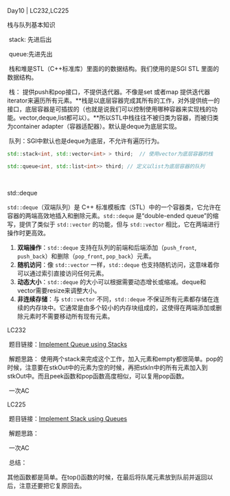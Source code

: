 Day10 | LC232,LC225



栈与队列基本知识

​	stack: 先进后出

​	queue:先进先出

​	栈和堆是STL（C++标准库）里面的的数据结构。我们使用的是SGI STL 里面的数据结构。

​	栈： 提供push和pop接口，不提供迭代器。不像是set 或者map 提供迭代器iterator来遍历所有元素。**栈是以底层容器完成其所有的工作，对外提供统一的接口，底层容器是可插拔的（也就是说我们可以控制使用哪种容器来实现栈的功能。vector,deque,list都可以）。**所以STL中栈往往不被归类为容器，而被归类为container adapter（容器适配器）。默认是deque为底层实现。



​	队列：SGI中默认也是deque为底层，不允许有遍历行为。



```cpp
std::stack<int, std::vector<int> > third;  // 使用vector为底层容器的栈
```

```cpp
std::queue<int, std::list<int>> third; // 定义以list为底层容器的队列
```

​	

std::deque	

`std::deque`（双端队列）是 C++ 标准模板库（STL）中的一个容器类，它允许在容器的两端高效地插入和删除元素。`std::deque` 是“double-ended queue”的缩写，提供了类似于 `std::vector` 的功能，但与 `std::vector` 相比，它在两端进行操作时更高效。

1. **双端操作**：`std::deque` 支持在队列的前端和后端添加（`push_front`, `push_back`）和删除（`pop_front`, `pop_back`）元素。
2. **随机访问**：像 `std::vector` 一样，`std::deque` 也支持随机访问，这意味着你可以通过索引直接访问任何元素。
3. **动态大小**：`std::deque` 的大小可以根据需要动态增长或缩减。deque和vector需要resize来调整大小。
4. **非连续存储**：与 `std::vector` 不同，`std::deque` 不保证所有元素都存储在连续的内存块中。它通常是由多个较小的内存块组成的，这使得在两端添加或删除元素时不需要移动所有现有元素。





LC232

​	题目链接：[Implement Queue using Stacks](https://leetcode.com/problems/implement-queue-using-stacks/)

​	解题思路：
​		使用两个stack来完成这个工作，加入元素和empty都很简单。pop的时候，注意要在stkOut中的元素为空的时候，再把stkIn中的所有元素加入到stkOut中。而且peek函数和pop函数高度相似，可以复用pop函数。

​		一次AC



LC225

​	题目链接：[Implement Stack using Queues](https://leetcode.com/problems/implement-stack-using-queues/)

​	解题思路：

​		一次AC

​	总结：

​		其他函数都是简单。在top()函数的时候，在最后将队尾元素放到队前并返回以后，注意还要把它复原回去。

